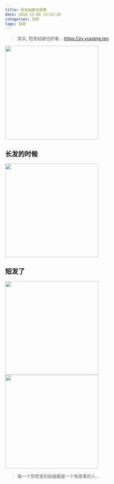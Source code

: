 ```yaml
---
title: 短发姑娘也很美
date: 2016-12-08 13:52:20
categories: 杂碎
tags: 杂碎
---
```


> 其实, 短发姑娘也好看...
> https://zy.yuxiang.ren

<img src="https://ww4.sinaimg.cn/large/65e4f1e6gw1fajlrwunrsj20pm0zkwgl.jpg" width = "300" />

## 长发的时候

<!-- more -->

<img src="https://ww3.sinaimg.cn/large/65e4f1e6gw1fajc9arj76j20k00zkn0a.jpg" width = "300" />

## 短发了
<img src="https://ww1.sinaimg.cn/large/65e4f1e6gw1fajca03y5fj20k00zk0vj.jpg" width = "300" />   <img src="https://ww4.sinaimg.cn/large/65e4f1e6gw1fajlrdqhtej20k00zk0uq.jpg" width = "300" />


> 每一个剪短发的姑娘都是一个有故事的人...


